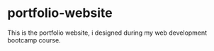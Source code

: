 # portfolio-website
This is the portfolio website, i designed during my web development bootcamp course. 
